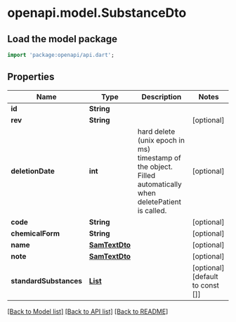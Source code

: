 # openapi.model.SubstanceDto

## Load the model package
```dart
import 'package:openapi/api.dart';
```

## Properties
Name | Type | Description | Notes
------------ | ------------- | ------------- | -------------
**id** | **String** |  | 
**rev** | **String** |  | [optional] 
**deletionDate** | **int** | hard delete (unix epoch in ms) timestamp of the object. Filled automatically when deletePatient is called. | [optional] 
**code** | **String** |  | [optional] 
**chemicalForm** | **String** |  | [optional] 
**name** | [**SamTextDto**](SamTextDto.md) |  | [optional] 
**note** | [**SamTextDto**](SamTextDto.md) |  | [optional] 
**standardSubstances** | [**List<StandardSubstanceDto>**](StandardSubstanceDto.md) |  | [optional] [default to const []]

[[Back to Model list]](../README.md#documentation-for-models) [[Back to API list]](../README.md#documentation-for-api-endpoints) [[Back to README]](../README.md)


